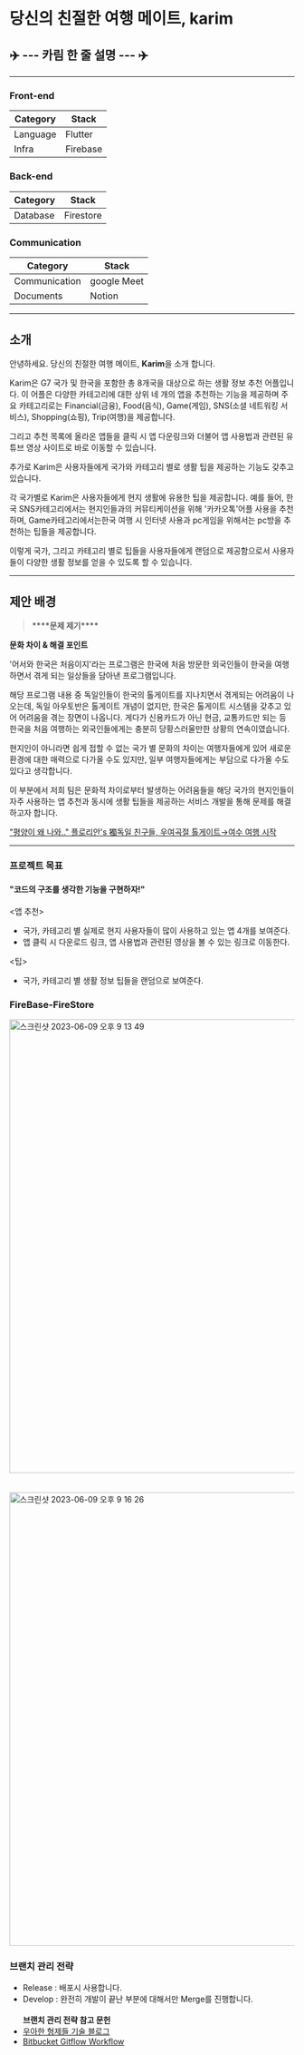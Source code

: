 
# 당신의 친절한 여행 메이트, karim

## ✈️ --- 카림 한 줄 설명 --- ✈️

---



### Front-end

| Category | Stack      |
| -------- | ---------- |
| Language |  Flutter  |
| Infra    |  Firebase |

### Back-end

| Category  | Stack               |
| --------- | ------------------- |
| Database  |  Firestore         |

### Communication

| Category      | Stack       |
| ------------- | ----------- |
| Communication | google Meet |
| Documents     | Notion      |

---

## 소개

안녕하세요. 당신의 친절한 여행 메이트, **Karim**을 소개 합니다.

Karim은 G7 국가 및 한국을 포함한 총 8개국을 대상으로 하는 생활 정보 추천 어플입니다. 이 어플은 다양한 카테고리에 대한 상위 네 개의 앱을 추천하는 기능을 제공하며 주요 카테고리로는 Financial(금융), Food(음식), Game(게임), SNS(소셜 네트워킹 서비스), Shopping(쇼핑), Trip(여행)을 제공합니다. 

그리고 추천 목록에 올라온 앱들을 클릭 시 앱 다운링크와 더불어 앱 사용법과 관련된 유튜브 영상 사이트로 바로 이동할 수 있습니다.   

추가로 Karim은 사용자들에게 국가와 카테고리 별로 생활 팁을 제공하는 기능도 갖추고 있습니다.

각 국가별로 Karim은 사용자들에게 현지 생활에 유용한 팁을 제공합니다. 예를 들어, 한국 SNS카테고리에서는 현지인들과의 커뮤티케이션을 위해 '카카오톡'어플 사용을 추천하며, Game카테고리에서는한국 여행 시 인터넷 사용과 pc게임을 위해서는 pc방을 추천하는 팁들을 제공합니다.

이렇게 국가, 그리고 카테고리 별로 팁들을 사용자들에게 랜덤으로 제공함으로서 사용자들이 다양한 생활 정보를 얻을 수 있도록 할 수 있습니다. 


---

## 제안 배경

> ****\*\*\*\*****문제 제기****\*\*\*\*****

**문화 차이 & 해결 포인트**

'어서와 한국은 처음이지'라는 프로그램은 한국에 처음 방문한 외국인들이 한국을 여행하면서 겪게 되는 일상들을 담아낸 프로그램입니다. 

해당 프로그램 내용 중 독일인들이 한국의 톨게이트를 지나치면서 겪게되는 어려움이 나오는데, 독일 아우토반은 톨게이트 개념이 없지만, 한국은 톨게이트 시스템을 갖추고 있어 어려움을 겪는 장면이 나옵니다. 게다가 신용카드가 아닌 현금, 교통카드만 되는 등 한국을 처음 여행하는 외국인들에게는 충분히 당황스러울만한 상황의 연속이였습니다. 

현지인이 아니라면 쉽게 접할 수 없는 국가 별 문화의 차이는 여행자들에게 있어 새로운 환경에 대한 매력으로 다가올 수도 있지만, 일부 여행자들에게는 부담으로 다가올 수도 있다고 생각합니다. 

이 부분에서 저희 팀은 문화적 차이로부터 발생하는 어려움들을 해당 국가의 현지인들이 자주 사용하는 앱 추천과 동시에 생활 팁들을 제공하는 서비스 개발을 통해 문제를 해결하고자 합니다.

["평양이 왜 나와.." 플로리안's 獨독일 친구들, 우여곡절 톨게이트→여수 여행 시작 ](http://osen.mt.co.kr/article/G1111890612)

---

### 프로젝트 목표

#### "코드의 구조를 생각한 기능을 구현하자!"

<앱 추천>

- 국가, 카테고리 별 실제로 현지 사용자들이 많이 사용하고 있는 앱 4개를 보여준다.
- 앱 클릭 시 다운로드 링크, 앱 사용법과 관련된 영상을 볼 수 있는 링크로 이동한다.

<팁>

- 국가, 카테고리 별 생활 정보 팁들을 랜덤으로 보여준다.


### FireBase-FireStore

<img width="800" alt="스크린샷 2023-06-09 오후 9 13 49" src="https://github.com/timotheekim10/Karim/assets/114340019/3b4d9a93-068b-481b-952d-7801e67fed5a">
<br>
<br>
<br>


<img width="800" alt="스크린샷 2023-06-09 오후 9 16 26" src="https://github.com/timotheekim10/Karim/assets/114340019/18b4bad5-e104-41dd-8cb0-ea9c5c0e0737">



### 브랜치 관리 전략

- Release : 배포시 사용합니다.
- Develop : 완전히 개발이 끝난 부분에 대해서만 Merge를 진행합니다.
  <br><br>
  <b>브랜치 관리 전략 참고 문헌</b><br>
- [우아한 형제들 기술 블로그](http://woowabros.github.io/experience/2017/10/30/baemin-mobile-git-branch-strategy.html)
- [Bitbucket Gitflow Workflow](https://www.atlassian.com/git/tutorials/comparing-workflows/gitflow-workflow)
